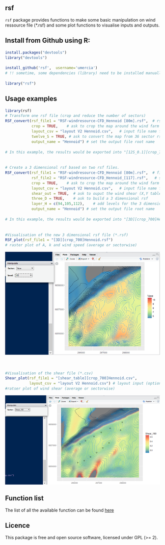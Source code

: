 
## rsf

`rsf` package provides functions to make some basic manipulation on wind ressource file (*.rsf) and some plot functions to visualise inputs and outputs.

## Install from Github using R:

```r
install.packages("devtools")
library("devtools")

install_github('rsf',  username='umercia')
# !! sometime, some dependencies (library) need to be installed manually (check the logs)

library("rsf")

```

## Usage examples
```r
library(rsf)
# Transform one rsf file (crop and reduce the number of sectors)
RSF_convert(rsf_file1 = "RSF-windresource-CFD_Hennoid [80m].rsf",  # rsf file name at H1=80m (*rsf)
            crop = TRUE,    # ask to crop the map around the wind farm (default value = 700 m around)
            layout_csv = "layout V2 Hennoid.csv",   # input file name for turbine positions (X,Y) (*csv)
            twelve_S = TRUE, # ask to convert the map from 36 sector rsf into 12
            output_name = "Hennoid") # set the output file root name
 
# In this example, the results would be exported into "[12S_0.1][crop_700]Hennoid.rsf" file 


# Create a 3 dimensional rsf based on two rsf files.
RSF_convert(rsf_file1 = "RSF-windresource-CFD_Hennoid [80m].rsf",  # first rsf file name at H1=80m (*.rsf)
            rsf_file2 = "RSF-windresource-CFD_Hennoid_[117].rsf",   # second rsf file name at H2=117m *.rsf)
            crop = TRUE,    # ask to crop the map around the wind farm (default value = 700 m around)
            layout_csv = "layout V2 Hennoid.csv",   # input file name for turbine positions (X,Y) (*csv)
            shear_out = TRUE,  # ask to ouput the wind shear (X,Y table) in a csv file
            three_D = TRUE,    # ask to build a 3 dimensional rsf 
            layer_H = c(94,105,112),    # add levels for the 3 dimensional rsf
            output_name = "Hennoid") # set the output file root name
            
# In this example, the results would be exported into "[3D][crop_700]Hennoid.rsf" and "[shear_table][crop_700]Hennoid.csv"


#Visualisation of the new 3 dimensional rsf file (*.rsf)
RSF_plot(rsf_file1 = "[3D][crop_700]Hennoid.rsf")  
# raster plot of A, k and wind speed (average or sectorwise)
```

![](figure/rsf_plot_example.png)


```r


#Visualisation of the shear file (*.csv)
Shear_plot(rsf_file1 = "[shear_table][crop_700]Hennoid.csv", 
           layout_csv = "layout V2 Hennoid.csv") # layout input (optional)
#ratser plot of wind shear (average or sectorwise)

```

![](figure/shear_plot_example.png)



Function list
-----------------

The list of all the available function can be found [here](https://github.com/Umercia/rsf/blob/master/Function_list.md)


Licence
--------------
This package is free and open source software, licensed under GPL (>= 2).


